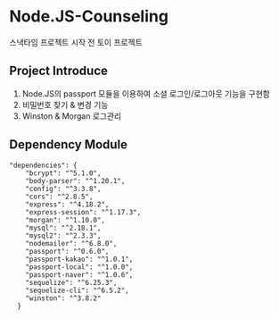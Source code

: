 # Node.JS-Counseling

스낵타임 프로젝트 시작 전 토이 프로젝트

## Project Introduce

1. Node.JS의 passport 모듈을 이용하여 소셜 로그인/로그아웃 기능을 구현함
2. 비밀번호 찾기 & 변경 기능
3. Winston & Morgan 로그관리

## Dependency Module

```
"dependencies": {
    "bcrypt": "^5.1.0",
    "body-parser": "^1.20.1",
    "config": "^3.3.8",
    "cors": "^2.8.5",
    "express": "^4.18.2",
    "express-session": "^1.17.3",
    "morgan": "^1.10.0",
    "mysql": "^2.18.1",
    "mysql2": "^2.3.3",
    "nodemailer": "^6.8.0",
    "passport": "^0.6.0",
    "passport-kakao": "^1.0.1",
    "passport-local": "^1.0.0",
    "passport-naver": "^1.0.6",
    "sequelize": "^6.25.3",
    "sequelize-cli": "^6.5.2",
    "winston": "^3.8.2"
  }
```
